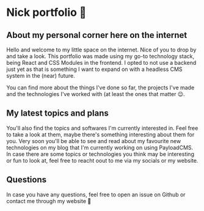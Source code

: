 # Nick portfolio 👋

## About my personal corner here on the internet
Hello and welcome to my little space on the internet. Nice of you to drop by and take a look.
This portfolio was made using my go-to technology stack, being React and CSS Modules in the frontend. I opted to not use a backend just yet as that is something I want to expand on with a headless CMS system in the (near) future.

You can find more about the things I've done so far, the projects I've made and the technologies I've worked with (at least the ones that matter 😉.


## My latest topics and plans
You'll also find the topics and softwares I'm currently interested in. Feel free to take a look at them, maybe there's something interesting about them for you.
Very soon you'll be able to see and read about my favourite new technologies on my blog that I'm currently working on using PayloadCMS.
In case there are some topics or technologies you think may be interesting or fun to look at, feel free to reacht oout to me via my socials or my website.

## Questions
In case you have any questions, feel free to open an issue on Github or contact me through my website 🙂
